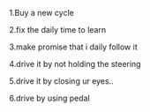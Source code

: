 1.Buy a new cycle

2.fix the daily time to learn

3.make promise that i daily follow it

4.drive it by not holding the steering

5.drive it by closing ur eyes..

6.drive by using pedal
